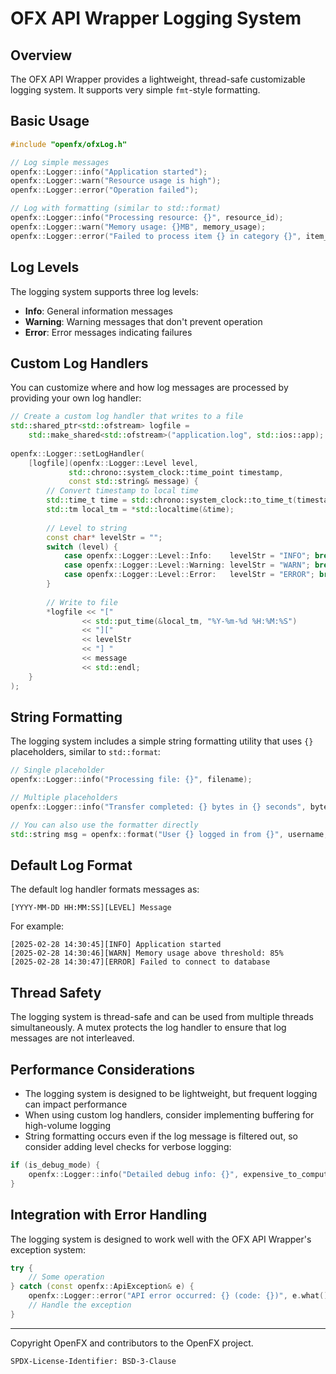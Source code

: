 # OFX API Wrapper Logging System


## Overview

The OFX API Wrapper provides a lightweight, thread-safe customizable logging system. It supports very simple `fmt`-style formatting.

## Basic Usage

```cpp
#include "openfx/ofxLog.h"

// Log simple messages
openfx::Logger::info("Application started");
openfx::Logger::warn("Resource usage is high");
openfx::Logger::error("Operation failed");

// Log with formatting (similar to std::format)
openfx::Logger::info("Processing resource: {}", resource_id);
openfx::Logger::warn("Memory usage: {}MB", memory_usage);
openfx::Logger::error("Failed to process item {} in category {}", item_id, category);
```

## Log Levels

The logging system supports three log levels:

- **Info**: General information messages
- **Warning**: Warning messages that don't prevent operation
- **Error**: Error messages indicating failures

## Custom Log Handlers

You can customize where and how log messages are processed by providing your own log handler:

```cpp
// Create a custom log handler that writes to a file
std::shared_ptr<std::ofstream> logfile = 
    std::make_shared<std::ofstream>("application.log", std::ios::app);
    
openfx::Logger::setLogHandler(
    [logfile](openfx::Logger::Level level, 
             std::chrono::system_clock::time_point timestamp,
             const std::string& message) {
        // Convert timestamp to local time
        std::time_t time = std::chrono::system_clock::to_time_t(timestamp);
        std::tm local_tm = *std::localtime(&time);
        
        // Level to string
        const char* levelStr = "";
        switch (level) {
            case openfx::Logger::Level::Info:    levelStr = "INFO"; break;
            case openfx::Logger::Level::Warning: levelStr = "WARN"; break;
            case openfx::Logger::Level::Error:   levelStr = "ERROR"; break;
        }
        
        // Write to file
        *logfile << "["
                << std::put_time(&local_tm, "%Y-%m-%d %H:%M:%S")
                << "]["
                << levelStr
                << "] "
                << message
                << std::endl;
    }
);
```

## String Formatting

The logging system includes a simple string formatting utility that uses `{}` placeholders, similar to `std::format`:

```cpp
// Single placeholder
openfx::Logger::info("Processing file: {}", filename);

// Multiple placeholders 
openfx::Logger::info("Transfer completed: {} bytes in {} seconds", bytes, seconds);

// You can also use the formatter directly
std::string msg = openfx::format("User {} logged in from {}", username, ip_address);
```

## Default Log Format

The default log handler formats messages as:

```
[YYYY-MM-DD HH:MM:SS][LEVEL] Message
```

For example:
```
[2025-02-28 14:30:45][INFO] Application started
[2025-02-28 14:30:46][WARN] Memory usage above threshold: 85%
[2025-02-28 14:30:47][ERROR] Failed to connect to database
```

## Thread Safety

The logging system is thread-safe and can be used from multiple threads simultaneously. A mutex protects the log handler to ensure that log messages are not interleaved.

## Performance Considerations

- The logging system is designed to be lightweight, but frequent logging can impact performance
- When using custom log handlers, consider implementing buffering for high-volume logging
- String formatting occurs even if the log message is filtered out, so consider adding level checks for verbose logging:

```cpp
if (is_debug_mode) {
    openfx::Logger::info("Detailed debug info: {}", expensive_to_compute_string());
}
```

## Integration with Error Handling

The logging system is designed to work well with the OFX API Wrapper's exception system:

```cpp
try {
    // Some operation
} catch (const openfx::ApiException& e) {
    openfx::Logger::error("API error occurred: {} (code: {})", e.what(), e.code());
    // Handle the exception
}
```

-------------
Copyright OpenFX and contributors to the OpenFX project.

`SPDX-License-Identifier: BSD-3-Clause`

